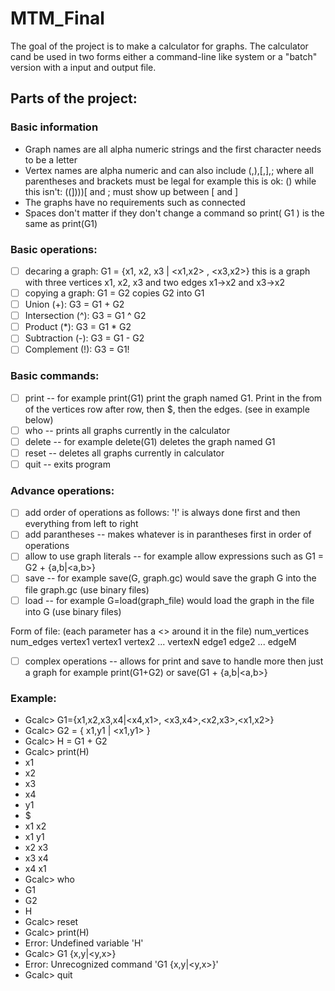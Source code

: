 # MTM_Final

The goal of the project is to make a calculator for graphs. The calculator cand be used in two forms either a command-line like system or a "batch" version with a input and output file.

## Parts of the project:

### Basic information
 - Graph names are all alpha numeric strings and the first character needs to be a letter
 - Vertex names are alpha numeric and can also include (,),[,],; where all parentheses and brackets must be legal for example this is ok: ([]()) while this isn't: ((])))[ and ; must show up between [ and ]
 - The graphs have no requirements such as connected
 - Spaces don't matter if they don't change a command so print(    G1  ) is the same as print(G1)
 
### Basic operations:
 - [ ] decaring a graph: G1 = {x1, x2, x3 | <x1,x2> , <x3,x2>} this is a graph with three vertices x1, x2, x3 and two edges x1->x2 and x3->x2
 - [ ] copying a graph: G1 = G2 copies G2 into G1
 - [ ] Union (+): G3 = G1 + G2
 - [ ] Intersection (^): G3 = G1 ^ G2
 - [ ] Product (*): G3 = G1 * G2
 - [ ] Subtraction (-): G3 = G1 - G2
 - [ ] Complement (!): G3 = G1!
 
### Basic commands:
 - [ ] print -- for example print(G1) print the graph named G1. Print in the from of the vertices row after row, then $, then the edges. (see in example below)
 - [ ] who -- prints all graphs currently in the calculator
 - [ ] delete -- for example delete(G1) deletes the graph named G1
 - [ ] reset -- deletes all graphs currently in calculator
 - [ ] quit -- exits program
 
 ### Advance operations:
 - [ ] add order of operations as follows: '!' is always done first and then everything from left to right
 - [ ] add parantheses -- makes whatever is in parantheses first in order of operations
 - [ ] allow to use graph literals -- for example allow expressions such as G1 = G2 + {a,b|<a,b>}
 - [ ] save -- for example save(G, graph.gc) would save the graph G into the file graph.gc (use binary files)
 - [ ] load -- for example G=load(graph_file) would load the graph in the file into G (use binary files)
 
 Form of file: (each parameter has a <> around it in the file)
 num_vertices num_edges vertex1 vertex1 vertex2 ... vertexN edge1 edge2 ... edgeM
 
 - [ ] complex operations -- allows for print and save to handle more then just a graph for example print(G1+G2) or save(G1 + {a,b|<a,b>}
 

 ### Example: 
 - Gcalc> G1={x1,x2,x3,x4|<x4,x1>, <x3,x4>,<x2,x3>,<x1,x2>}
 - Gcalc> G2 = { x1,y1 | <x1,y1> }
 - Gcalc> H = G1 + G2
 - Gcalc> print(H)
 - x1
 - x2
 - x3
 - x4
 - y1
 - $
 - x1 x2
 - x1 y1
 - x2 x3
 - x3 x4
 - x4 x1
 - Gcalc> who
 - G1
 - G2
 - H
 - Gcalc> reset
 - Gcalc> print(H)
 - Error: Undefined variable 'H'
 - Gcalc> G1 {x,y|<y,x>}
 - Error: Unrecognized command 'G1 {x,y|<y,x>}'
 - Gcalc> quit
 

